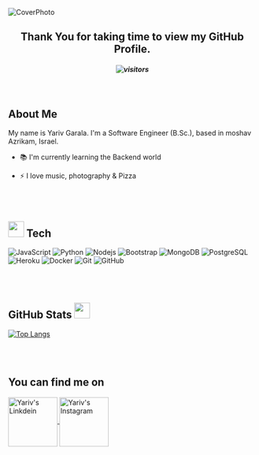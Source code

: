 <!--
**yariv1025/yariv1025** is a ✨ _special_ ✨ repository because its `README.md` (this file) appears on your GitHub profile.


Here are some ideas to get you started:

- 👨‍💻 I’m currently working on ...
- 💪🏼 Future Goals: Learn more technologies
- 📚 Learning everything about ... technologies
- 🌱 I’m currently learning ...
- 👯 I’m looking to collaborate on ...
- 🤔 I’m looking for help with ...
- 💬 Ask me about ...
- 📫 How to reach me: ...
- 😄 Pronouns: ...
- ⚡ Fun fact: ...
- 😉
- 🔭

https://algoritmim.co.il/tool-box/turn-your-github-into-your-calling-card/
https://github.com/coderjojo/creative-profile-readme
https://metrics.lecoq.io/
https://towardsdatascience.com/a-free-tool-to-take-your-github-profile-to-the-next-level-dd877a304d74
-->


![CoverPhoto](https://i.ibb.co/z40rKK4/Cover.png)


<!-- <h1 align="center"> Hi there <img src = "https://raw.githubusercontent.com/MartinHeinz/MartinHeinz/master/wave.gif" width = 50px>  I'm Yariv</h1> -->


<div align="center"size='20px'>
<h2> Thank You for taking time to view my GitHub Profile.</h2>
</div>

<h5 align="center">

![visitors ](https://visitor-badge.glitch.me/badge?page_id=yariv1025)
</h5>

<br>

<h2> About Me </h2>
My name is Yariv Garala. I'm a Software Engineer (B.Sc.), based in moshav Azrikam, Israel.

- 📚 I'm currently learning the Backend world 

- ⚡ I love music, photography & Pizza

<br> <br> 

<h2><img src = "https://media2.giphy.com/media/QssGEmpkyEOhBCb7e1/giphy.gif?cid=ecf05e47a0n3gi1bfqntqmob8g9aid1oyj2wr3ds3mg700bl&rid=giphy.gif" width = 32px> Tech </h2>

![JavaScript](https://img.shields.io/badge/-JavaScript-black?style=flat-square&logo=javascript)
![Python](https://img.shields.io/badge/-Python-black?style=flat-square&logo=Python)
![Nodejs](https://img.shields.io/badge/-Nodejs-black?style=flat-square&logo=Node.js)
![Bootstrap](https://img.shields.io/badge/-Bootstrap-563D7C?style=flat-square&logo=bootstrap)
![MongoDB](https://img.shields.io/badge/-MongoDB-black?style=flat-square&logo=mongodb)
![PostgreSQL](https://img.shields.io/badge/-PostgreSQL-336791?style=flat-square&logo=postgresql)
![Heroku](https://img.shields.io/badge/-Heroku-430098?style=flat-square&logo=heroku)
![Docker](https://img.shields.io/badge/-Docker-black?style=flat-square&logo=docker)
![Git](https://img.shields.io/badge/-Git-black?style=flat-square&logo=git)
![GitHub](https://img.shields.io/badge/-GitHub-181717?style=flat-square&logo=github)


<br> <br> 

<h2> GitHub Stats <img src='https://media1.giphy.com/media/du3J3cXyzhj75IOgvA/giphy.gif?cid=ecf05e47x2g034i9pzwtzzsd3xgg2w9nr94t4tflbbgo3008&rid=giphy.gif' width='32px'> </h2>

[comment]: <> (![Metrics]&#40;https://metrics.lecoq.io/yariv1025?template=terminal&base.activity=0&base.repositories=0&base.metadata=0&languages=1&languages.limit=8&languages.colors=github&languages.threshold=0%25&config.timezone=Asia%2FJerusalem&#41;)

[![Top Langs](https://github-readme-stats.vercel.app/api/top-langs/?username=yariv1025&layout=compact)](https://github.com/anuraghazra/github-readme-stats)

[comment]: <> ([![Anurag's GitHub stats]&#40;https://github-readme-stats.vercel.app/api?username=yariv1025&#41;]&#40;https://github.com/anuraghazra/github-readme-stats&#41;)

<br> <br> 
<h2> You can find me on </h2>

<p>
<a href="https://www.linkedin.com/in/yarivga" rel="nofollow">
<img align="center" alt="Yariv's Linkdein" width="100px" src="https://camo.githubusercontent.com/6d6c8ca33e22a3be792706bf658adc4cf2fd996c018ec7b7446266db02b7de17/68747470733a2f2f696d672e736869656c64732e696f2f62616467652f4c696e6b6564696e2d3041363643323f7374796c653d666f722d7468652d6261646765266c6f676f3d4c696e6b6564696e266c6f676f436f6c6f723d7768697465" data-canonical-src="https://img.shields.io/badge/Linkedin-0A66C2?style=for-the-badge&amp;logo=Linkedin&amp;logoColor=white" style="max-width:100%;">
</a>


<a href="https://www.instagram.com/yariv1052/" rel="nofollow">
<img align="center" alt="Yariv's Instagram" width="100px" src="https://camo.githubusercontent.com/b3d4671768bd0f9b6c8f410a25a96e0c5a4d135208d8910461e986f97e7985ab/68747470733a2f2f696d672e736869656c64732e696f2f62616467652f496e7374616772616d2d4534343035463f7374796c653d666f722d7468652d6261646765266c6f676f3d696e7374616772616d266c6f676f436f6c6f723d7768697465" data-canonical-src="https://img.shields.io/badge/Instagram-E4405F?style=for-the-badge&amp;logo=instagram&amp;logoColor=white" style="max-width:100%;">
</a>
</p>
</p>

